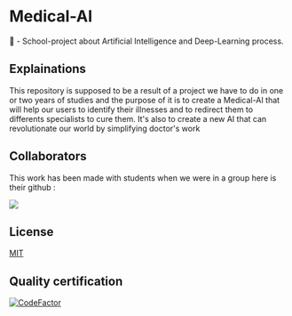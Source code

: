 # Medical-AI

🔬 - School-project about Artificial Intelligence and Deep-Learning process.

## Explainations 

This repository is supposed to be a result of a project we have to do in one or two years of studies and the purpose of it is to create a Medical-AI that will help our users to identify their illnesses and to redirect them to differents specialists to cure them. It's also to create a new AI that can revolutionate our world by simplifying doctor's work

## Collaborators

This work has been made with students when we were in a group here is their github :

<a href="https://github.com/CodingFactory-Repos/Medical-AI/graphs/contributors">
  <img src="https://contrib.rocks/image?repo=CodingFactory-Repos/Medical-AI" />
</a>

## License
[MIT](https://choosealicense.com/licenses/mit/)

## Quality certification
[![CodeFactor](https://www.codefactor.io/repository/github/codingfactory-repos/medical-ai/badge)](https://www.codefactor.io/repository/github/codingfactory-repos/medical-ai)
